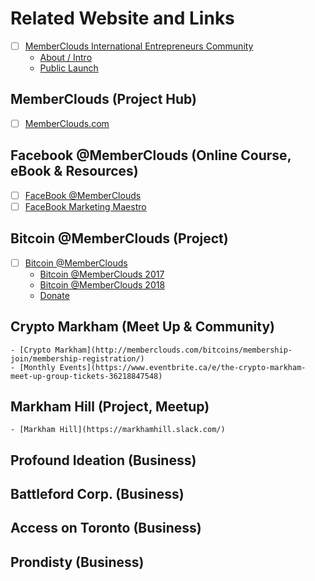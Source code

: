 # Related Website and Links

- [ ] [MemberClouds International Entrepreneurs Community](https://international-entrepreneurship.teachable.com/)
    - [About / Intro](https://www.linkedin.com/pulse/whatsapp-group-entrepreneurs-daniel-lim/)
    - [Public Launch](https://www.linkedin.com/pulse/public-launch-memberclouds-international-daniel-lim/)

## MemberClouds (Project Hub)

- [ ] [MemberClouds.com](http://memberclouds.com/)

## Facebook @MemberClouds (Online Course, eBook & Resources)

- [ ] [FaceBook @MemberClouds](http://facebook.memberclouds.com/) 
- [ ] [FaceBook Marketing Maestro](http://memberclouds.com/facebookmaestro/) 

## Bitcoin @MemberClouds (Project)

- [ ] [Bitcoin @MemberClouds](http://bitcoin.memberclouds.com/)
    - [Bitcoin @MemberClouds 2017](http://memberclouds.com/bitcoins/2017/)
    - [Bitcoin @MemberClouds 2018](http://memberclouds.com/bitcoins/2018/)
    - [Donate](http://memberclouds.com/bitcoins/donate/)

## Crypto Markham  (Meet Up & Community)
    - [Crypto Markham](http://memberclouds.com/bitcoins/membership-join/membership-registration/)
    - [Monthly Events](https://www.eventbrite.ca/e/the-crypto-markham-meet-up-group-tickets-36218847548)

## Markham Hill (Project, Meetup)
    - [Markham Hill](https://markhamhill.slack.com/)


## Profound Ideation (Business)

## Battleford Corp. (Business)

## Access on Toronto (Business)

## Prondisty (Business)

